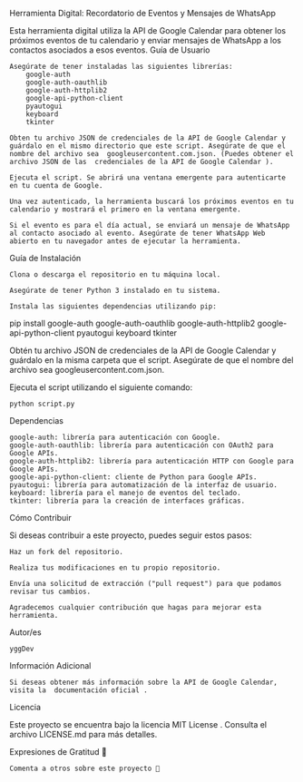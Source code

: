 Herramienta Digital: Recordatorio de Eventos y Mensajes de WhatsApp 

Esta herramienta digital utiliza la API de Google Calendar para obtener los próximos eventos de tu calendario y enviar mensajes de WhatsApp a los contactos asociados a esos eventos. 
Guía de Usuario 

    Asegúrate de tener instaladas las siguientes librerías: 
        google-auth
        google-auth-oauthlib
        google-auth-httplib2
        google-api-python-client
        pyautogui
        keyboard
        tkinter

    Obten tu archivo JSON de credenciales de la API de Google Calendar y guárdalo en el mismo directorio que este script. Asegúrate de que el nombre del archivo sea  googleusercontent.com.json. (Puedes obtener el archivo JSON de las  credenciales de la API de Google Calendar ). 

    Ejecuta el script. Se abrirá una ventana emergente para autenticarte en tu cuenta de Google. 

    Una vez autenticado, la herramienta buscará los próximos eventos en tu calendario y mostrará el primero en la ventana emergente. 

    Si el evento es para el día actual, se enviará un mensaje de WhatsApp al contacto asociado al evento. Asegúrate de tener WhatsApp Web abierto en tu navegador antes de ejecutar la herramienta. 

Guía de Instalación 

    Clona o descarga el repositorio en tu máquina local. 

    Asegúrate de tener Python 3 instalado en tu sistema. 

    Instala las siguientes dependencias utilizando pip: 

pip install google-auth google-auth-oauthlib google-auth-httplib2 google-api-python-client pyautogui keyboard tkinter

Obtén tu archivo JSON de credenciales de la API de Google Calendar y guárdalo en la misma carpeta que el script. Asegúrate de que el nombre del archivo sea  googleusercontent.com.json. 

Ejecuta el script utilizando el siguiente comando: 

    python script.py

Dependencias

    google-auth: librería para autenticación con Google.
    google-auth-oauthlib: librería para autenticación con OAuth2 para Google APIs. 
    google-auth-httplib2: librería para autenticación HTTP con Google para Google APIs. 
    google-api-python-client: cliente de Python para Google APIs. 
    pyautogui: librería para automatización de la interfaz de usuario. 
    keyboard: librería para el manejo de eventos del teclado. 
    tkinter: librería para la creación de interfaces gráficas. 

Cómo Contribuir 

Si deseas contribuir a este proyecto, puedes seguir estos pasos: 

    Haz un fork del repositorio. 

    Realiza tus modificaciones en tu propio repositorio. 

    Envía una solicitud de extracción ("pull request") para que podamos revisar tus cambios. 

    Agradecemos cualquier contribución que hagas para mejorar esta herramienta. 

Autor/es 

    yggDev 

Información Adicional 

    Si deseas obtener más información sobre la API de Google Calendar, visita la  documentación oficial . 

Licencia 

Este proyecto se encuentra bajo la licencia  MIT License . Consulta el archivo LICENSE.md para más detalles.

Expresiones de Gratitud 🎁 

    Comenta a otros sobre este proyecto 📢 


